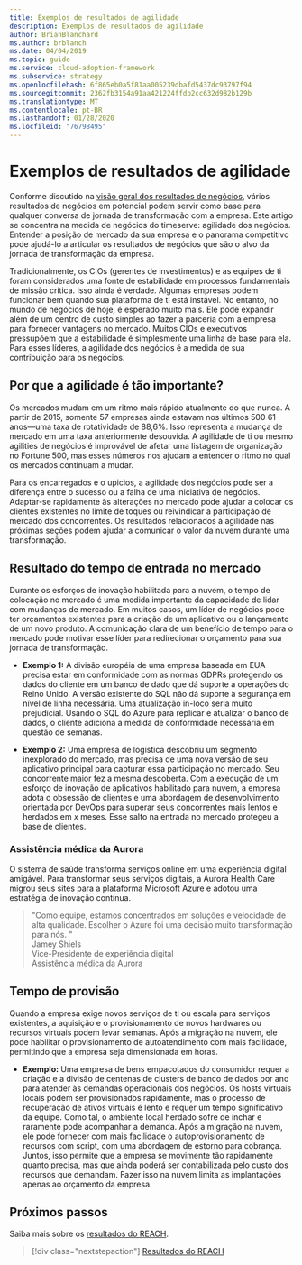 ```yaml
---
title: Exemplos de resultados de agilidade
description: Exemplos de resultados de agilidade
author: BrianBlanchard
ms.author: brblanch
ms.date: 04/04/2019
ms.topic: guide
ms.service: cloud-adoption-framework
ms.subservice: strategy
ms.openlocfilehash: 6f865eb0a5f81aa005239dbafd5437dc93797f94
ms.sourcegitcommit: 2362fb3154a91aa421224ffdb2cc632d982b129b
ms.translationtype: MT
ms.contentlocale: pt-BR
ms.lasthandoff: 01/28/2020
ms.locfileid: "76798495"
---
```

# <a name="examples-of-agility-outcomes"></a>Exemplos de resultados de agilidade

Conforme discutido na [visão geral dos resultados de negócios](./index.md), vários resultados de negócios em potencial podem servir como base para qualquer conversa de jornada de transformação com a empresa. Este artigo se concentra na medida de negócios do timeserve: agilidade dos negócios. Entender a posição de mercado da sua empresa e o panorama competitivo pode ajudá-lo a articular os resultados de negócios que são o alvo da jornada de transformação da empresa.

Tradicionalmente, os CIOs (gerentes de investimentos) e as equipes de ti foram considerados uma fonte de estabilidade em processos fundamentais de missão crítica. Isso ainda é verdade. Algumas empresas podem funcionar bem quando sua plataforma de ti está instável. No entanto, no mundo de negócios de hoje, é esperado muito mais. Ele pode expandir além de um centro de custo simples ao fazer a parceria com a empresa para fornecer vantagens no mercado. Muitos CIOs e executivos pressupõem que a estabilidade é simplesmente uma linha de base para ela. Para esses líderes, a agilidade dos negócios é a medida de sua contribuição para os negócios.

<!-- markdownlint-disable MD026 -->

## <a name="why-is-agility-so-important"></a>Por que a agilidade é tão importante?

Os mercados mudam em um ritmo mais rápido atualmente do que nunca. A partir de 2015, somente 57 empresas ainda estavam nos últimos 500 61 anos&mdash;uma taxa de rotatividade de 88,6%. Isso representa a mudança de mercado em uma taxa anteriormente desouvida. A agilidade de ti ou mesmo agilities de negócios é improvável de afetar uma listagem de organização no Fortune 500, mas esses números nos ajudam a entender o ritmo no qual os mercados continuam a mudar.

Para os encarregados e o upicios, a agilidade dos negócios pode ser a diferença entre o sucesso ou a falha de uma iniciativa de negócios. Adaptar-se rapidamente às alterações no mercado pode ajudar a colocar os clientes existentes no limite de toques ou reivindicar a participação de mercado dos concorrentes. Os resultados relacionados à agilidade nas próximas seções podem ajudar a comunicar o valor da nuvem durante uma transformação.

## <a name="time-to-market-outcome"></a>Resultado do tempo de entrada no mercado

Durante os esforços de inovação habilitada para a nuvem, o tempo de colocação no mercado é uma medida importante da capacidade de lidar com mudanças de mercado. Em muitos casos, um líder de negócios pode ter orçamentos existentes para a criação de um aplicativo ou o lançamento de um novo produto. A comunicação clara de um benefício de tempo para o mercado pode motivar esse líder para redirecionar o orçamento para sua jornada de transformação.

- **Exemplo 1:** A divisão européia de uma empresa baseada em EUA precisa estar em conformidade com as normas GDPRs protegendo os dados do cliente em um banco de dado que dá suporte a operações do Reino Unido. A versão existente do SQL não dá suporte à segurança em nível de linha necessária. Uma atualização in-loco seria muito prejudicial. Usando o SQL do Azure para replicar e atualizar o banco de dados, o cliente adiciona a medida de conformidade necessária em questão de semanas.

- **Exemplo 2:** Uma empresa de logística descobriu um segmento inexplorado do mercado, mas precisa de uma nova versão de seu aplicativo principal para capturar essa participação no mercado. Seu concorrente maior fez a mesma descoberta. Com a execução de um esforço de inovação de aplicativos habilitado para nuvem, a empresa adota o obsessão de clientes e uma abordagem de desenvolvimento orientada por DevOps para superar seus concorrentes mais lentos e herdados em _x_ meses. Esse salto na entrada no mercado protegeu a base de clientes.

### <a name="aurora-health-care"></a>Assistência médica da Aurora

O sistema de saúde transforma serviços online em uma experiência digital amigável. Para transformar seus serviços digitais, a Aurora Health Care migrou seus sites para a plataforma Microsoft Azure e adotou uma estratégia de inovação contínua.

> "Como equipe, estamos concentrados em soluções e velocidade de alta qualidade. Escolher o Azure foi uma decisão muito transformação para nós. "  
> Jamey Shiels  
> Vice-Presidente de experiência digital  
> Assistência médica da Aurora

## <a name="provision-time"></a>Tempo de provisão

Quando a empresa exige novos serviços de ti ou escala para serviços existentes, a aquisição e o provisionamento de novos hardwares ou recursos virtuais podem levar semanas. Após a migração na nuvem, ele pode habilitar o provisionamento de autoatendimento com mais facilidade, permitindo que a empresa seja dimensionada em horas.

- **Exemplo:** Uma empresa de bens empacotados do consumidor requer a criação e a divisão de centenas de clusters de banco de dados por ano para atender às demandas operacionais dos negócios. Os hosts virtuais locais podem ser provisionados rapidamente, mas o processo de recuperação de ativos virtuais é lento e requer um tempo significativo da equipe. Como tal, o ambiente local herdado sofre de inchar e raramente pode acompanhar a demanda. Após a migração na nuvem, ele pode fornecer com mais facilidade o autoprovisionamento de recursos com script, com uma abordagem de estorno para cobrança. Juntos, isso permite que a empresa se movimente tão rapidamente quanto precisa, mas que ainda poderá ser contabilizada pelo custo dos recursos que demandam. Fazer isso na nuvem limita as implantações apenas ao orçamento da empresa.

## <a name="next-steps"></a>Próximos passos

Saiba mais sobre os [resultados do REACH](./reach-outcomes.md).

> [!div class="nextstepaction"]
> [Resultados do REACH](./reach-outcomes.md)
